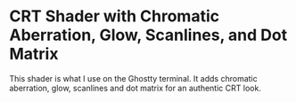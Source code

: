 # CRT Shader with Chromatic Aberration, Glow, Scanlines, and Dot Matrix
This shader is what I use on the Ghostty terminal. It adds chromatic aberration, glow, scanlines and dot matrix for an authentic CRT look.

